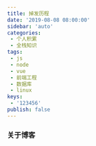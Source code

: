 ```yaml
---
title: 掉发历程
date: '2019-08-08 08:00:00'
sidebar: 'auto'
categories:
 - 个人积累
 - 全栈知识
tags:
 - js
 - node
 - vue
 - 前端工程
 - 数据库
 - linux
keys:
 - '123456'
publish: false
---
```



### 关于博客


<Vssue title="王深个人博客" />